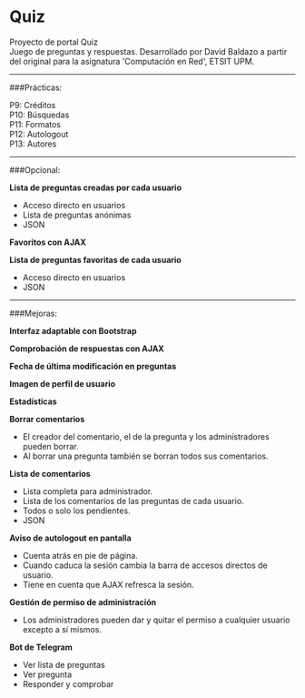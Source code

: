 # Quiz
Proyecto de portal Quiz  
Juego de preguntas y respuestas. 
Desarrollado por David Baldazo a partir del original para la asignatura 'Computación en Red', ETSIT UPM.  

---

###Prácticas:  

  P9: Créditos  
  P10: Búsquedas  
  P11: Formatos  
  P12: Autologout  
  P13: Autores 

--- 

###Opcional:  

__Lista de preguntas creadas por cada usuario__
  * Acceso directo en usuarios
  * Lista de preguntas anónimas
  * JSON

__Favoritos con AJAX__

__Lista de preguntas favoritas de cada usuario__
  * Acceso directo en usuarios
  * JSON

--- 

###Mejoras:  

__Interfaz adaptable con Bootstrap__

__Comprobación de respuestas con AJAX__

__Fecha de última modificación en preguntas__

__Imagen de perfil de usuario__

__Estadísticas__

__Borrar comentarios__
  * El creador del comentario, el de la pregunta y los administradores pueden borrar.
  * Al borrar una pregunta también se borran todos sus comentarios.

__Lista de comentarios__
  * Lista completa para administrador.
  * Lista de los comentarios de las preguntas de cada usuario.
  * Todos o solo los pendientes.
  * JSON

__Aviso de autologout en pantalla__

  * Cuenta atrás en pie de página.
  * Cuando caduca la sesión cambia la barra de accesos directos de usuario.
  * Tiene en cuenta que AJAX refresca la sesión.

__Gestión de permiso de administración__
  * Los administradores pueden dar y quitar el permiso a cualquier usuario excepto a sí mismos.

__Bot de Telegram__

  * Ver lista de preguntas  
  * Ver pregunta  
  * Responder y comprobar  

